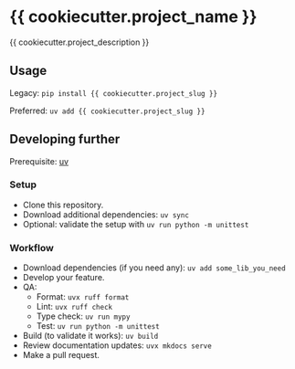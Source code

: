 # {{ cookiecutter.project_name }}

{{ cookiecutter.project_description }}

## Usage

Legacy: `pip install {{ cookiecutter.project_slug }}`

Preferred: `uv add {{ cookiecutter.project_slug }}`

## Developing further

Prerequisite: [uv](https://docs.astral.sh/uv/)

### Setup

- Clone this repository.
- Download additional dependencies: `uv sync`
- Optional: validate the setup with `uv run python -m unittest`

### Workflow

- Download dependencies (if you need any): `uv add some_lib_you_need`
- Develop your feature.
- QA:
  - Format: `uvx ruff format`
  - Lint: `uvx ruff check`
  - Type check: `uv run mypy`
  - Test: `uv run python -m unittest`
- Build (to validate it works): `uv build`
- Review documentation updates: `uvx mkdocs serve`
- Make a pull request.
